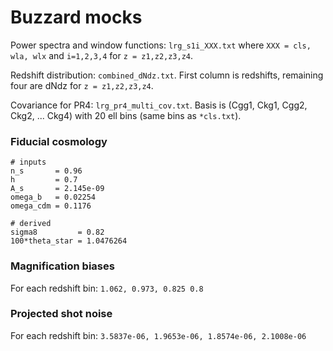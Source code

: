 # Buzzard mocks

Power spectra and window functions: `lrg_s1i_XXX.txt` where `XXX = cls, wla, wlx` and `i=1,2,3,4` for `z = z1,z2,z3,z4`.

Redshift distribution: `combined_dNdz.txt`. First column is redshifts, remaining four are dNdz for `z = z1,z2,z3,z4`.

Covariance for PR4: `lrg_pr4_multi_cov.txt`. Basis is (Cgg1, Ckg1, Cgg2, Ckg2, ... Ckg4) with 20 ell bins (same bins as `*cls.txt`).

### Fiducial cosmology
```
# inputs
n_s       = 0.96 
h         = 0.7 
A_s       = 2.145e-09 
omega_b   = 0.02254 
omega_cdm = 0.1176

# derived
sigma8         = 0.82
100*theta_star = 1.0476264
```

### Magnification biases

For each redshift bin: `1.062, 0.973, 0.825 0.8`

### Projected shot noise

For each redshift bin: `3.5837e-06, 1.9653e-06, 1.8574e-06, 2.1008e-06`
